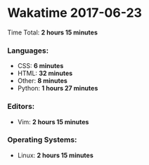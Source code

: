 # Wakatime 2017-06-23

Time Total: **2 hours 15 minutes**

### Languages:
- CSS: **6 minutes** 
- HTML: **32 minutes** 
- Other: **8 minutes** 
- Python: **1 hours 27 minutes** 

### Editors:
- Vim: **2 hours 15 minutes** 

### Operating Systems:
- Linux: **2 hours 15 minutes** 

